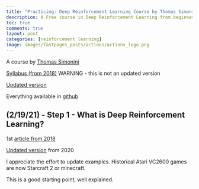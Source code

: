 ```yaml
---
title: "Practicing: Deep Reinforcement Learning Course by Thomas Simonini"
description: A Free course in Deep Reinforcement Learning from beginner to expert.
toc: true
comments: true
layout: post
categories: [reinforcement learning]
image: images/fastpages_posts/actions/actions_logo.png
---
```


A course by [Thomas Simonini](https://www.simoninithomas.com/)

[Syllabus (from 2018)](https://simoninithomas.github.io/Deep_reinforcement_learning_Course/) WARNING - this is not an updated version

[Updated version](https://medium.com/deep-reinforcement-learning-course/launching-deep-reinforcement-learning-course-v2-0-38fa3c24bcbc)

Everything available in [github](https://github.com/simoninithomas/Deep_reinforcement_learning_Course)



## (2/19/21) - Step 1 - What is Deep Reinforcement Learning?

1st [article from 2018](https://www.freecodecamp.org/news/an-introduction-to-reinforcement-learning-4339519de419/)

[Updated version]() from 2020

I appreciate the effort to update examples. Historical Atari VC2600 games are now Starcraft 2 or minecraft.

This is a good starting point, well explained.

